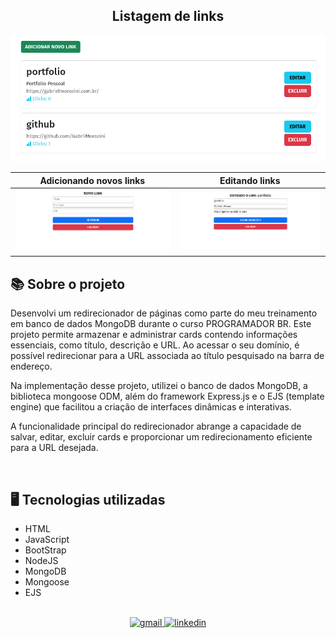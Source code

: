 <div align="center">

##  Listagem de links
<img src="./img/pagPrinc.png" alt="pagina principal em execução">

| Adicionando novos links  | Editando links  |
|:-------------:|:------------:|
| ![Adicionando novos links](./img/novoLink.png)| ![Editando links](./img/editLink.png) |

</div>

## 📚 Sobre o projeto 
 
Desenvolvi um redirecionador de páginas como parte do meu treinamento em banco de dados MongoDB durante o curso PROGRAMADOR BR. Este projeto permite armazenar e administrar cards contendo informações essenciais, como título, descrição e URL. Ao acessar o seu domínio, é possível redirecionar para a URL associada ao título pesquisado na barra de endereço.

Na implementação desse projeto, utilizei o banco de dados MongoDB, a biblioteca mongoose ODM, além do framework Express.js e o EJS (template engine) que facilitou a criação de interfaces dinâmicas e interativas.

A funcionalidade principal do redirecionador abrange a capacidade de salvar, editar, excluir cards e proporcionar um redirecionamento eficiente para a URL desejada.

<br>

## 🖥️ Tecnologias utilizadas

* HTML
* JavaScript
* BootStrap
* NodeJS
* MongoDB
* Mongoose
* EJS

<br>

<div align=center>

  <a href="mailto:gabril.dev@gmail.com" >
    <img src="https://img.shields.io/badge/gabril.dev@gmail.com-D14836?style=for-the-badge&logo=gmail&logoColor=white" alt="gmail">
  </a>
  
   <a href="https://www.linkedin.com/in/gabrielmorozini/">
    <img src="https://img.shields.io/badge/linkedin.com/in/gabrielmorozini/-0077B5?style=for-the-badge&logo=linkedin&logoColor=white" alt="linkedin">
  </a>    
</div>

